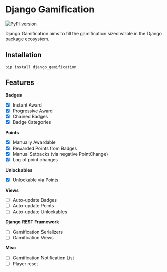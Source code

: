 # Django Gamification
[![PyPI version](https://badge.fury.io/py/django-gamification.svg)](https://badge.fury.io/py/django-gamification)

Django Gamification aims to fill the gamification sized whole in the Django package ecosystem.

## Installation

```
pip install django_gamification
```

## Features

**Badges**
- [x] Instant Award
- [x] Progressive Award
- [x] Chained Badges
- [x] Badge Categories

**Points**
- [x] Manually Awardable
- [x] Rewarded Points from Badges
- [x] Manual Setbacks (via negative PointChange)
- [x] Log of point changes

**Unlockables**
- [x] Unlockable via Points

**Views**
- [ ] Auto-update Badges
- [ ] Auto-update Points
- [ ] Auto-update Unlockables

**Django REST Framework**
- [ ] Gamification Serializers
- [ ] Gamification Views

**Misc**
- [ ] Gamification Notification List
- [ ] Player reset
